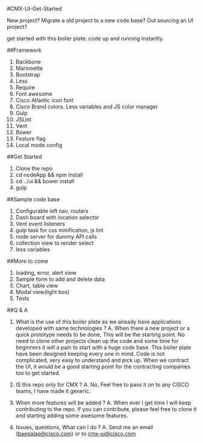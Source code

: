 #CMX-UI-Get-Started

New project?
Migrate a old project to a new code base?
Out sourcing an UI project?

get started with this boiler plate. code up and running instantly. 


##Framework
1. Backbone
2. Marinoette
3. Bootstrap
4. Less
5. Require 
6. Font awesome
7. Cisco Atlantic icon font
8. Cisco Brand colors. Less variables and JS color manager
9. Gulp 
10. JSLint
11. Vent
12. Bower
13. Feature flag
14. Local mode config

##Get Started
1. Clone the repo
2. cd nodeApp && npm install
3. cd ../ui && bower install
4. gulp

##Sample code base
1. Configurable left nav, routers
2. Dash board with location selector
3. Vent event listeners 
4. gulp task for css minification, js lint
5. node server for dummy API calls
6. collection view to render select
7. less variables

##More to come
1. loading, error, alert view
2. Sample form to add and delete data
3. Chart, table view
4. Modal view(light box)
5. Tests 

##Q & A
1. What is the use of this boiler plate as we already have applications developed with same technologies ?
	A. When there a new project or a quick prototype needs to be done, This will be the starting point. No need to clone other projects clean up the code and some time for beginners it will a pain to start with a huge code base.
	This boiler plate have been designed keeping every one in mind. Code is not complicated, very easy to understand and pick up. When we contract the UI, it would be a good starting point for the contracting companies too to get started. 

2. IS this repo only for CMX ?
	A. No, Feel free to pass it on to any CISCO teams, I have made it generic.

3. When more features will be added ?
	A. When ever I get time I will keep contributing to the repo. If you can contribute, please feel free to clone it and starting adding some awesome features. 

4. Issues, questions, What can I do ?
	A. Send me an email (baepalap@cisco.com) or to cmx-ui@cisco.com
